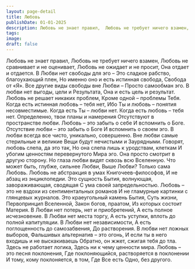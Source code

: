 ```yaml
---
layout: page-detail
title: Любовь
publishDate: 01-01-2025
description: Любовь не знает правил,  Любовь не требует ничего взамен,  Любовь не сравнивает и не оценивает,  Любовь не ожидает и не просит,  Она отдает и отдается.  В Любви нет свободы для эго –  Это сладкое рабство, благоухающий плен,  Но именно оно и есть истинная свобода...
tags:
image:
draft: false
---
```

Любовь не знает правил,  Любовь не требует ничего взамен,  Любовь не сравнивает и не оценивает,  Любовь не ожидает и не просит,  Она отдает и отдается.  В Любви нет свободы для эго –  Это сладкое рабство, благоухающий плен,  Но именно оно и есть истинная свобода,  Свобода от «Я».  Все другие виды свободы вне Любви –  Просто самообман эго.  В любви нет выгоды, цели и  Результата,  Она и есть цель и результат.  Любовь не решает никаких проблем,  Кроме одной – проблемы Тебя.  Когда есть истинная любовь – тебя нет,  Ибо Ты и любовь – понятия несовместимые.  Когда есть Ты – любви нет.  Когда есть любовь – тебя нет.  Определенно, твои планы и намерения  Отсутствуют в пространстве любви.  Любовь – это забыть о себе  И вспомнить о Боге.  Отсутствие любви – это забыть о Боге  И вспомнить о своем эго.  В любви всегда все чисто, уникально, совершенно.  Вне любви самые стерильные и великие  Вещи будут нечистыми и  Заурядными.  Говорят, любовь слепа, да это так,  Но она слепа лишь к уродствам, клеткам  И убогим ценностям перевернутого  Мира эго.  Она просто смотрит в другую сторону.  Но глаза любви видят сквозь всю Вселенную.  Что может быть, глубже, сильнее Любви,  Выше Любви? Только сама Любовь.  Любовь не абстракция в умах  Книгочеев-философов,  И не абзац из энциклопедии. Это сущность  Бытия, волнующая, завораживающая, сводящая  С ума своей запредельностью.  Любовь – это не вздохи из сентиментальных романов  И не гламурные картинки с глянцевых журналов.  Это краеугольный камень Бытия,  Суть жизни,  Первопринцип Вселенной,  Закон богов, праатом,  Из которых состоит Материя.  В Любви нет потерь, нет и приобретений,  А есть полное исчезновение.  В Любви нет места торгу,  А есть уступки, вплоть до полной капитуляции.  В Любви нет независимости,  А есть поглощенность до самозабвения,  До растворения.  В любви нет ложных выборов,  Фальшивых альтернатив – это огонь,  И если ты в него входишь и не выскакиваешь  Обратно, он жжет, сжигая тебя до тла.  Здесь не работает логика,  Здесь ни к чему ценности мира.  Любовь – это песня поклонения,  Где поклоняющийся, растворяется в поклонении  И тому, кому поклоняется, в том,  Где Все есть Одно, без другого.  
